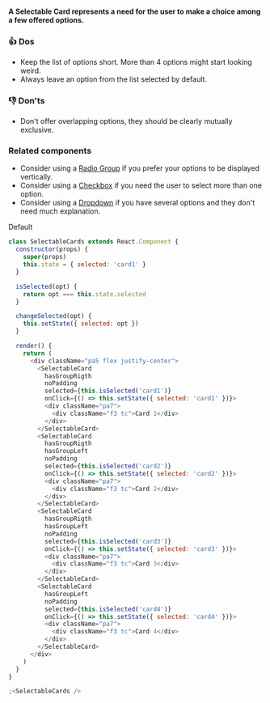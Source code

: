 #### A Selectable Card represents a need for the user to make a choice among a few offered options.

### 👍 Dos

- Keep the list of options short. More than 4 options might start looking weird.
- Always leave an option from the list selected by default.

### 👎 Don'ts

- Don't offer overlapping options, they should be clearly mutually exclusive.

### Related components

- Consider using a <a href="#/Components/Forms/SelectableCard">Radio Group</a> if you prefer your options to be displayed vertically.
- Consider using a <a href="#/Components/Forms/Checkbox">Checkbox</a> if you need the user to select more than one option.
- Consider using a <a href="#/Components/Forms/Dropdown">Dropdown</a> if you have several options and they don't need much explanation.

Default

```js
class SelectableCards extends React.Component {
  constructor(props) {
    super(props)
    this.state = { selected: 'card1' }
  }

  isSelected(opt) {
    return opt === this.state.selected
  }

  changeSelected(opt) {
    this.setState({ selected: opt })
  }

  render() {
    return (
      <div className="pa5 flex justify-center">
        <SelectableCard
          hasGroupRigth
          noPadding
          selected={this.isSelected('card1')}
          onClick={() => this.setState({ selected: 'card1' })}>
          <div className="pa7">
            <div className="f3 tc">Card 1</div>
          </div>
        </SelectableCard>
        <SelectableCard
          hasGroupRigth
          hasGroupLeft
          noPadding
          selected={this.isSelected('card2')}
          onClick={() => this.setState({ selected: 'card2' })}>
          <div className="pa7">
            <div className="f3 tc">Card 2</div>
          </div>
        </SelectableCard>
        <SelectableCard
          hasGroupRigth
          hasGroupLeft
          noPadding
          selected={this.isSelected('card3')}
          onClick={() => this.setState({ selected: 'card3' })}>
          <div className="pa7">
            <div className="f3 tc">Card 3</div>
          </div>
        </SelectableCard>
        <SelectableCard
          hasGroupLeft
          noPadding
          selected={this.isSelected('card4')}
          onClick={() => this.setState({ selected: 'card4' })}>
          <div className="pa7">
            <div className="f3 tc">Card 4</div>
          </div>
        </SelectableCard>
      </div>
    )
  }
}

;<SelectableCards />
```
